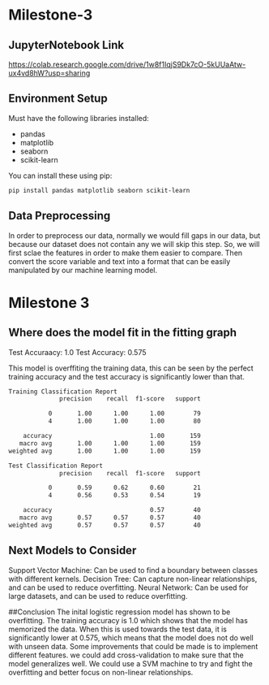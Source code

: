 # Milestone-3

## JupyterNotebook Link
https://colab.research.google.com/drive/1w8f1IqjS9Dk7cO-5kUUaAtw-ux4vd8hW?usp=sharing

## Environment Setup
Must have the following libraries installed:
- pandas
- matplotlib
- seaborn
- scikit-learn

You can install these using pip:

```bash
pip install pandas matplotlib seaborn scikit-learn
```

## Data Preprocessing

In order to preprocess our data, normally we would fill gaps in our data, but because our dataset does not contain any we will skip this step. So, we will first sclae the features in order to make them easier to compare. Then convert the score variable and text into a format that can be easily manipulated by our machine learning model. 

# Milestone 3

## Where does the model fit in the fitting graph

Test Accuraacy: 1.0
Test Accuracy: 0.575

This model is overffiting the training data, this can be seen by the perfect training accuracy and the test accuracy is significantly lower than that.
```bash
Training Classification Report
              precision    recall  f1-score   support

           0       1.00      1.00      1.00        79
           4       1.00      1.00      1.00        80

    accuracy                           1.00       159
   macro avg       1.00      1.00      1.00       159
weighted avg       1.00      1.00      1.00       159

Test Classification Report
              precision    recall  f1-score   support

           0       0.59      0.62      0.60        21
           4       0.56      0.53      0.54        19

    accuracy                           0.57        40
   macro avg       0.57      0.57      0.57        40
weighted avg       0.57      0.57      0.57        40
```

## Next Models to Consider 
Support Vector Machine: Can be used to find a boundary between classes with different kernels.
Decision Tree: Can capture non-linear relationships, and can be used to reduce overfitting. 
Neural Network: Can be used for large datasets, and can be used to reduce overfitting.

##Conclusion
The inital logistic regression model has shown to be overfitting. The training accuracy is 1.0 which shows that the model has memorized the data. When this is used towards the test data, it is significantly lower at 0.575, which means that the model does not do well with unseen data. Some improvements that could be made is to implement different features. we could add cross-validation to make sure that the model generalizes well. We could use a SVM machine to try and fight the overfitting and better focus on non-linear relationships. 
